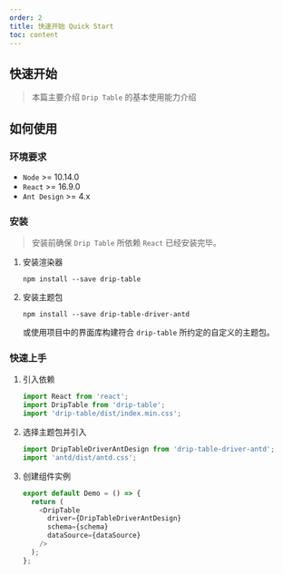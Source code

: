 ```yaml
---
order: 2
title: 快速开始 Quick Start
toc: content
---
```


## 快速开始

> 本篇主要介绍 `Drip Table` 的基本使用能力介绍

## 如何使用

### 环境要求

- `Node` >= 10.14.0
- `React` >= 16.9.0
- `Ant Design` >= 4.x

### 安装

> 安装前确保 `Drip Table` 所依赖 `React` 已经安装完毕。

1. 安装渲染器

    ```shell
    npm install --save drip-table
    ```

2. 安装主题包

    ```shell
    npm install --save drip-table-driver-antd
    ```

    或使用项目中的界面库构建符合 `drip-table` 所约定的自定义的主题包。

### 快速上手

1. 引入依赖

    ```js | pure
    import React from 'react';
    import DripTable from 'drip-table';
    import 'drip-table/dist/index.min.css';
    ```

2. 选择主题包并引入

    ```js | pure
    import DripTableDriverAntDesign from 'drip-table-driver-antd';
    import 'antd/dist/antd.css';
    ```

3. 创建组件实例

    ```js | pure
    export default Demo = () => {
      return (
        <DripTable
          driver={DripTableDriverAntDesign}
          schema={schema}
          dataSource={dataSource}
        />
      );
    };
    ```
